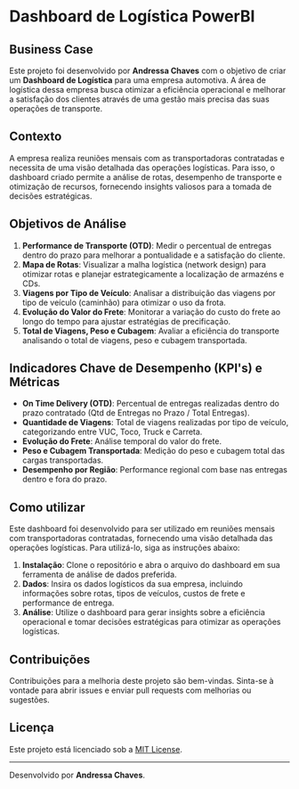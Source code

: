 # Dashboard de Logística PowerBI

## Business Case

Este projeto foi desenvolvido por **Andressa Chaves** com o objetivo de criar um **Dashboard de Logística** para uma empresa automotiva. A área de logística dessa empresa busca otimizar a eficiência operacional e melhorar a satisfação dos clientes através de uma gestão mais precisa das suas operações de transporte.

## Contexto

A empresa realiza reuniões mensais com as transportadoras contratadas e necessita de uma visão detalhada das operações logísticas. Para isso, o dashboard criado permite a análise de rotas, desempenho de transporte e otimização de recursos, fornecendo insights valiosos para a tomada de decisões estratégicas.

## Objetivos de Análise

1. **Performance de Transporte (OTD)**: Medir o percentual de entregas dentro do prazo para melhorar a pontualidade e a satisfação do cliente.
2. **Mapa de Rotas**: Visualizar a malha logística (network design) para otimizar rotas e planejar estrategicamente a localização de armazéns e CDs.
3. **Viagens por Tipo de Veículo**: Analisar a distribuição das viagens por tipo de veículo (caminhão) para otimizar o uso da frota.
4. **Evolução do Valor do Frete**: Monitorar a variação do custo do frete ao longo do tempo para ajustar estratégias de precificação.
5. **Total de Viagens, Peso e Cubagem**: Avaliar a eficiência do transporte analisando o total de viagens, peso e cubagem transportada.

## Indicadores Chave de Desempenho (KPI's) e Métricas

- **On Time Delivery (OTD)**: Percentual de entregas realizadas dentro do prazo contratado (Qtd de Entregas no Prazo / Total Entregas).
- **Quantidade de Viagens**: Total de viagens realizadas por tipo de veículo, categorizando entre VUC, Toco, Truck e Carreta.
- **Evolução do Frete**: Análise temporal do valor do frete.
- **Peso e Cubagem Transportada**: Medição do peso e cubagem total das cargas transportadas.
- **Desempenho por Região**: Performance regional com base nas entregas dentro e fora do prazo.

## Como utilizar

Este dashboard foi desenvolvido para ser utilizado em reuniões mensais com transportadoras contratadas, fornecendo uma visão detalhada das operações logísticas. Para utilizá-lo, siga as instruções abaixo:

1. **Instalação**: Clone o repositório e abra o arquivo do dashboard em sua ferramenta de análise de dados preferida.
2. **Dados**: Insira os dados logísticos da sua empresa, incluindo informações sobre rotas, tipos de veículos, custos de frete e performance de entrega.
3. **Análise**: Utilize o dashboard para gerar insights sobre a eficiência operacional e tomar decisões estratégicas para otimizar as operações logísticas.

## Contribuições

Contribuições para a melhoria deste projeto são bem-vindas. Sinta-se à vontade para abrir issues e enviar pull requests com melhorias ou sugestões.

## Licença

Este projeto está licenciado sob a [MIT License](LICENSE).

---

Desenvolvido por **Andressa Chaves**.

